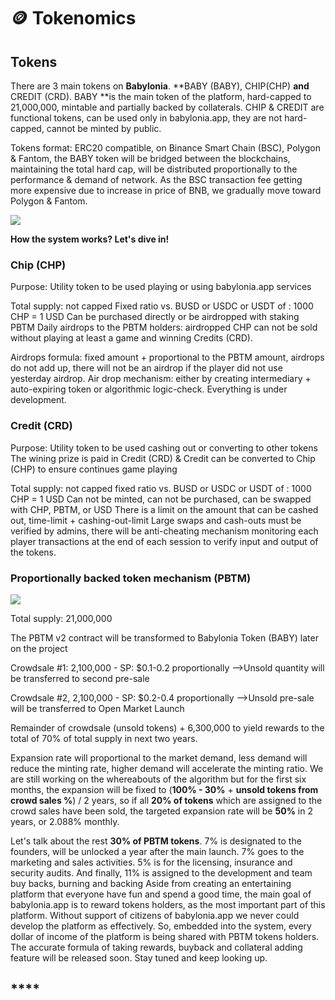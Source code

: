 # 🪙 Tokenomics

## **Tokens** <a href="swamp-reward-distribution" id="swamp-reward-distribution"></a>

There are 3 main tokens on **Babylonia**. **BABY (BABY), CHIP(CHP) **and** CREDIT (CRD).  BABY **is the main token of the platform, hard-capped to 21,000,000, mintable and partially backed by collaterals. CHIP & CREDIT are functional tokens, can be used only in babylonia.app, they are not hard-capped, cannot be minted by public.&#x20;

Tokens format: ERC20 compatible, on Binance Smart Chain (BSC), Polygon & Fantom, the BABY token will be bridged between the blockchains, maintaining the total hard cap, will be distributed proportionally to the performance & demand of network. As the BSC transaction fee getting more expensive due to increase in price of BNB, we gradually move toward Polygon & Fantom.

![](.gitbook/assets/SLIDES\_TOKEN\_004\_4x3\_withLogo.jpg)

**How the system works? Let's dive in!**

### Chip (CHP)&#x20;

Purpose: Utility token to be used playing or using babylonia.app services&#x20;

Total supply: not capped Fixed ratio vs. BUSD or USDC or USDT of : 1000 CHP = 1 USD Can be purchased directly or be airdropped with staking PBTM Daily airdrops to the PBTM holders: airdropped CHP can not be sold without playing at least a game and winning Credits (CRD).

Airdrops formula: fixed amount + proportional to the PBTM amount, airdrops do not add up, there will not be an airdrop if the player did not use yesterday airdrop. Air drop mechanism: either by creating intermediary + auto-expiring token or algorithmic logic-check. Everything is under development.

### Credit (CRD)&#x20;

Purpose: Utility token to be used cashing out or converting to other tokens The wining prize is paid in Credit (CRD) & Credit can be converted to Chip (CHP) to ensure continues game playing

Total supply: not capped fixed ratio vs. BUSD or USDC or USDT of : 1000 CHP = 1 USD Can not be minted, can not be purchased, can be swapped with CHP, PBTM, or USD There is a limit on the amount that can be cashed out, time-limit + cashing-out-limit Large swaps and cash-outs must be verified by admins, there will be anti-cheating mechanism monitoring each player transactions at the end of each session to verify input and output of the tokens.

### Proportionally backed token mechanism (PBTM)&#x20;

![](.gitbook/assets/SLIDES\_TOKENDISTRIBUTION\_001\_4x3\_withLogo.jpg)

Total supply: 21,000,000&#x20;

The PBTM v2 contract will be transformed to Babylonia Token (BABY) later on the project&#x20;

Crowdsale #1: 2,100,000 - SP: $0.1-0.2 proportionally -->Unsold quantity will be transferred to second pre-sale&#x20;

Crowdsale #2, 2,100,000 - SP: $0.2-0.4 proportionally -->Unsold pre-sale will be transferred to Open Market Launch&#x20;

Remainder of crowdsale (unsold tokens) + 6,300,000 to yield rewards to the total of 70% of total supply in next two years.&#x20;

Expansion rate will proportional to the market demand, less demand will reduce the minting rate, higher demand will accelerate the minting ratio. We are still working on the whereabouts of the algorithm but for the first six months, the expansion will be fixed to (**100% - 30%** + **unsold tokens from crowd sales %**) / 2 years, so if all **20% of tokens** which are assigned to the crowd sales have been sold, the targeted expansion rate will be **50%** in 2 years, or 2.088% monthly.&#x20;

Let's talk about the rest **30% of PBTM tokens**. 7% is designated to the founders, will be unlocked a year after the main launch. 7% goes to the marketing and sales activities. 5% is for the licensing, insurance and security audits. And finally, 11% is assigned to the development and team buy backs, burning and backing Aside from creating an entertaining platform that everyone have fun and spend a good time, the main goal of babylonia.app is to reward tokens holders, as the most important part of this platform. Without support of citizens of babylonia.app we never could develop the platform as effectively. So, embedded into the system, every dollar of income of the platform is being shared with PBTM tokens holders. The accurate formula of taking rewards, buyback and collateral adding feature will be released soon. Stay tuned and keep looking up.

## **** <a href="all-vaults-including-swamp-vaults" id="all-vaults-including-swamp-vaults"></a>
